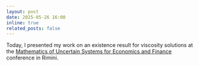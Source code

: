 ```yaml
---
layout: post
date: 2025-05-26 16:00
inline: true
related_posts: false
---
```


Today, I presented my work on an existence result for viscosity solutions at the [Mathematics of Uncertain Systems for Economics and Finance](https://sites.google.com/view/mucef/home) conference in Rimini.